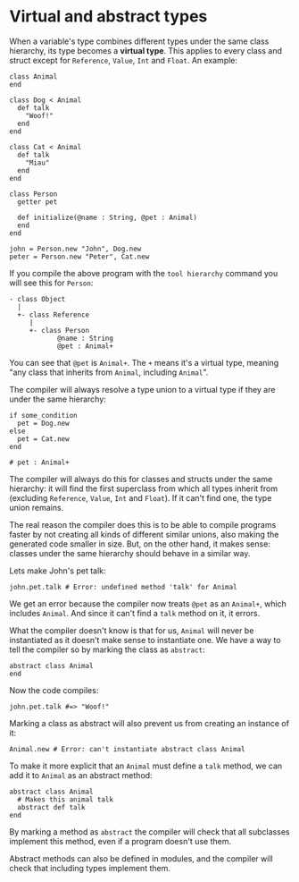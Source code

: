 # Virtual and abstract types

When a variable's type combines different types under the same class hierarchy, its type becomes a **virtual type**. This applies to every class and struct except for `Reference`, `Value`, `Int` and `Float`. An example:

```crystal
class Animal
end

class Dog < Animal
  def talk
    "Woof!"
  end
end

class Cat < Animal
  def talk
    "Miau"
  end
end

class Person
  getter pet

  def initialize(@name : String, @pet : Animal)
  end
end

john = Person.new "John", Dog.new
peter = Person.new "Peter", Cat.new
```

If you compile the above program with the `tool hierarchy` command you will see this for `Person`:

```
- class Object
  |
  +- class Reference
     |
     +- class Person
            @name : String
            @pet : Animal+
```

You can see that `@pet` is `Animal+`. The `+` means it's a virtual type, meaning "any class that inherits from `Animal`, including `Animal`".

The compiler will always resolve a type union to a virtual type if they are under the same hierarchy:

```
if some_condition
  pet = Dog.new
else
  pet = Cat.new
end

# pet : Animal+
```

The compiler will always do this for classes and structs under the same hierarchy: it will find the first superclass from which all types inherit from (excluding `Reference`, `Value`, `Int` and `Float`). If it can't find one, the type union remains.

The real reason the compiler does this is to be able to compile programs faster by not creating all kinds of different similar unions, also making the generated code smaller in size. But, on the other hand, it makes sense: classes under the same hierarchy should behave in a similar way.

Lets make John's pet talk:

```crystal
john.pet.talk # Error: undefined method 'talk' for Animal
```

We get an error because the compiler now treats `@pet` as an `Animal+`, which includes `Animal`. And since it can't find a `talk` method on it, it errors.

What the compiler doesn't know is that for us, `Animal` will never be instantiated as it doesn't make sense to instantiate one. We have a way to tell the compiler so by marking the class as `abstract`:

```crystal
abstract class Animal
end
```

Now the code compiles:

```crystal
john.pet.talk #=> "Woof!"
```

Marking a class as abstract will also prevent us from creating an instance of it:

```crystal
Animal.new # Error: can't instantiate abstract class Animal
```

To make it more explicit that an `Animal` must define a `talk` method, we can add it to `Animal` as an abstract method:

```crystal
abstract class Animal
  # Makes this animal talk
  abstract def talk
end
```

By marking a method as `abstract` the compiler will check that all subclasses implement this method, even if a program doesn't use them.

Abstract methods can also be defined in modules, and the compiler will check that including types implement them.
